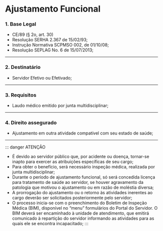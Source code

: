 # Ajustamento Funcional

### 1. Base Legal
+ CE/89 (§ 2o, art. 30) 
+ Resolução SERHA 2.367 de 15/02/93;
+ Instrução Normativa SCPMSO 002, de 01/10/08;
+ Resolução SEPLAG No. 6 de 15/07/2013;
---

### 2. Destinatário
+ Servidor Efetivo ou Efetivado;
---

### 3. Requisitos
+ Laudo médico emitido por junta multidisciplinar;
---

### 4. Direito assegurado
+ Ajustamento em outra atividade compatível com seu estado de saúde;
---

::: danger ATENÇÃO
+ É devido ao servidor público que, por acidente ou doença, tornar-se inapto para exercer as atribuições específicas de seu cargo;
+ Para obter o benefício, será necessário inspeção médica, realizada por junta multidisciplinar;
+ Durante o período de ajustamento funcional, só será concedida licença para tratamento de saúde ao servidor, se houver agravamento da patologia que motivou o ajustamento ou em razão de moléstia diversa;
+ A prorrogação do ajustamento ou o retorno às atividades inerentes ao cargo deverão ser solicitados posteriormente pelo servidor;
+ O processo inicia-se com o preenchimento do Boletim de Inspeção Médica (BIM), disponível no “menu” formulários do Portal do Servidor. O BIM deverá ser encaminhado à unidade de atendimento, que emitirá comunicado à repartição do servidor informando as atividades para as quais ele se encontra incapacitado;
:::
